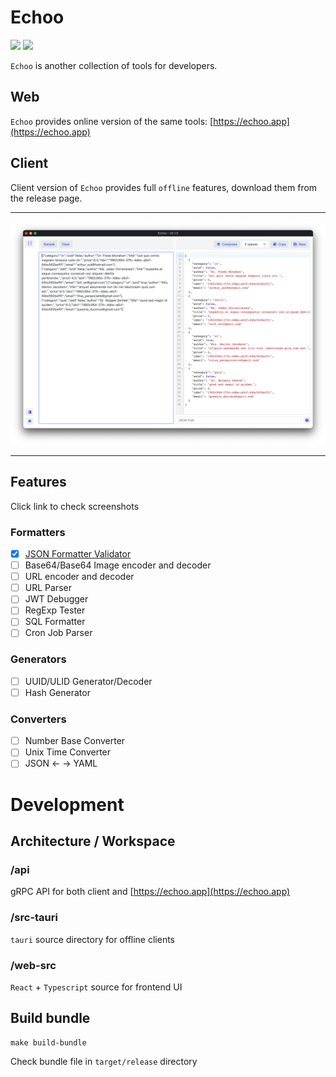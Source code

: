 # Echoo
![](https://img.shields.io/github/release/echoo-app/echoo-app-be.svg?style=flat-square)
![](https://img.shields.io/github/downloads/echoo-app/echoo-app-be/total.svg?style=flat-square)

`Echoo` is another collection of tools for developers.

## Web

`Echoo` provides online version of the same tools: [https://echoo.app](https://echoo.app)

## Client

Client version of `Echoo` provides full `offline` features, download them from the release page.

----

![](docs/json-1.png)

-----

## Features

Click link to check screenshots

### Formatters

- [x] [JSON Formatter Validator](docs/json-formatter.md)
- [ ] Base64/Base64 Image encoder and decoder
- [ ] URL encoder and decoder
- [ ] URL Parser
- [ ] JWT Debugger
- [ ] RegExp Tester
- [ ] SQL Formatter
- [ ] Cron Job Parser

### Generators

- [ ] UUID/ULID Generator/Decoder
- [ ] Hash Generator

### Converters

- [ ] Number Base Converter
- [ ] Unix Time Converter
- [ ] JSON <- -> YAML

# Development

## Architecture / Workspace

### /api

gRPC API for both client and [https://echoo.app](https://echoo.app)

### /src-tauri

`tauri` source directory for offline clients

### /web-src

`React` + `Typescript` source for frontend UI

## Build bundle

```shell
make build-bundle
```

Check bundle file in `target/release` directory